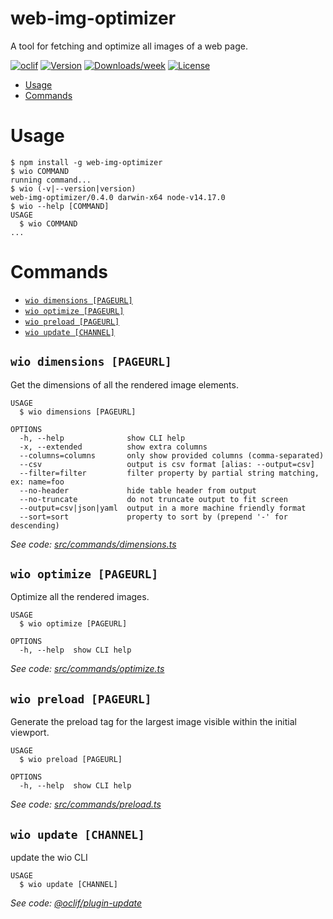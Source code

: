 web-img-optimizer
================

A tool for fetching and optimize all images of a web page.

[![oclif](https://img.shields.io/badge/cli-oclif-brightgreen.svg)](https://oclif.io)
[![Version](https://img.shields.io/npm/v/web-img-optimizer.svg)](https://npmjs.org/package/web-img-optimizer)
[![Downloads/week](https://img.shields.io/npm/dw/web-img-optimizer.svg)](https://npmjs.org/package/web-img-optimizer)
[![License](https://img.shields.io/npm/l/web-img-optimizer.svg)](https://github.com/IGassmann/web-img-optimizer/blob/master/package.json)

<!-- toc -->
* [Usage](#usage)
* [Commands](#commands)
<!-- tocstop -->
# Usage
<!-- usage -->
```sh-session
$ npm install -g web-img-optimizer
$ wio COMMAND
running command...
$ wio (-v|--version|version)
web-img-optimizer/0.4.0 darwin-x64 node-v14.17.0
$ wio --help [COMMAND]
USAGE
  $ wio COMMAND
...
```
<!-- usagestop -->
# Commands
<!-- commands -->
* [`wio dimensions [PAGEURL]`](#wio-dimensions-pageurl)
* [`wio optimize [PAGEURL]`](#wio-optimize-pageurl)
* [`wio preload [PAGEURL]`](#wio-preload-pageurl)
* [`wio update [CHANNEL]`](#wio-update-channel)

## `wio dimensions [PAGEURL]`

Get the dimensions of all the rendered image elements.

```
USAGE
  $ wio dimensions [PAGEURL]

OPTIONS
  -h, --help              show CLI help
  -x, --extended          show extra columns
  --columns=columns       only show provided columns (comma-separated)
  --csv                   output is csv format [alias: --output=csv]
  --filter=filter         filter property by partial string matching, ex: name=foo
  --no-header             hide table header from output
  --no-truncate           do not truncate output to fit screen
  --output=csv|json|yaml  output in a more machine friendly format
  --sort=sort             property to sort by (prepend '-' for descending)
```

_See code: [src/commands/dimensions.ts](https://github.com/IGassmann/web-img-optimizer/blob/v0.4.0/src/commands/dimensions.ts)_

## `wio optimize [PAGEURL]`

Optimize all the rendered images.

```
USAGE
  $ wio optimize [PAGEURL]

OPTIONS
  -h, --help  show CLI help
```

_See code: [src/commands/optimize.ts](https://github.com/IGassmann/web-img-optimizer/blob/v0.4.0/src/commands/optimize.ts)_

## `wio preload [PAGEURL]`

Generate the preload tag for the largest image visible within the initial viewport.

```
USAGE
  $ wio preload [PAGEURL]

OPTIONS
  -h, --help  show CLI help
```

_See code: [src/commands/preload.ts](https://github.com/IGassmann/web-img-optimizer/blob/v0.4.0/src/commands/preload.ts)_

## `wio update [CHANNEL]`

update the wio CLI

```
USAGE
  $ wio update [CHANNEL]
```

_See code: [@oclif/plugin-update](https://github.com/oclif/plugin-update/blob/v1.3.10/src/commands/update.ts)_
<!-- commandsstop -->
